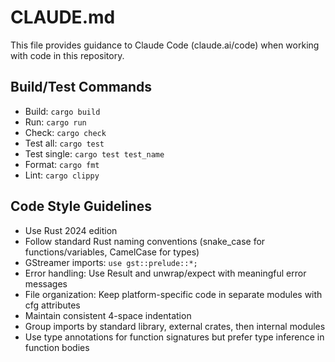 # CLAUDE.md

This file provides guidance to Claude Code (claude.ai/code) when working with code in this repository.

## Build/Test Commands
- Build: `cargo build`
- Run: `cargo run`
- Check: `cargo check`
- Test all: `cargo test`
- Test single: `cargo test test_name`
- Format: `cargo fmt`
- Lint: `cargo clippy`

## Code Style Guidelines
- Use Rust 2024 edition
- Follow standard Rust naming conventions (snake_case for functions/variables, CamelCase for types)
- GStreamer imports: `use gst::prelude::*;` 
- Error handling: Use Result and unwrap/expect with meaningful error messages
- File organization: Keep platform-specific code in separate modules with cfg attributes
- Maintain consistent 4-space indentation
- Group imports by standard library, external crates, then internal modules
- Use type annotations for function signatures but prefer type inference in function bodies
